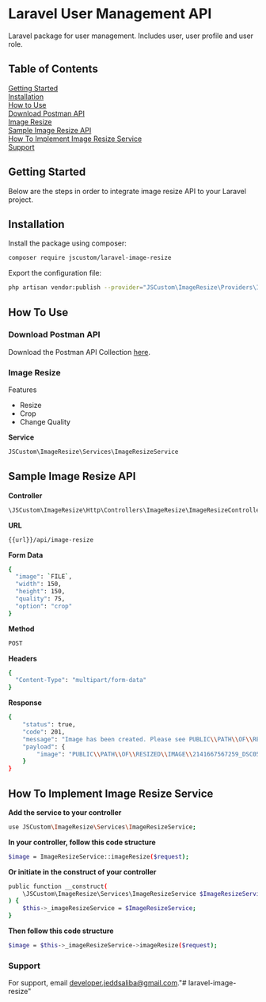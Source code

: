 
# Laravel User Management API
Laravel package for user management. Includes user, user profile and user role.

## Table of Contents

[Getting Started](#getting-started)<br>
[Installation](#installation)<br>
[How to Use](#how-to-use)<br>
[Download Postman API](#download-postman-api)<br>
[Image Resize](#image-resize)<br>
[Sample Image Resize API](#sample-image-resize-api)<br>
[How To Implement Image Resize Service](#how-to-implement-image-resize-service)<br>
[Support](#support)

<a name="getting-started"></a>
## Getting Started
Below are the steps in order to integrate image resize API to your Laravel project.

<a name="installation"></a>
## Installation
Install the package using composer:

```bash
composer require jscustom/laravel-image-resize
```

Export the configuration file:

```bash
php artisan vendor:publish --provider="JSCustom\ImageResize\Providers\ImageResizeServiceProvider" --tag="config"
```

<a name="how-to-use"></a>
## How To Use

<a name="download-postman-api"></a>
### Download Postman API

Download the Postman API Collection [here](https://minhaskamal.github.io/DownGit/#/home?url=https://github.com/JSCustom/laravel-user-management/blob/master/src/assets/postman/Laravel_User_Management.postman_collection.json).

<a name="image-resize"></a>
### Image Resize

Features
- Resize
- Crop
- Change Quality

**Service**

```bash
JSCustom\ImageResize\Services\ImageResizeService
```

<a name="sample-image-resize-api"></a>
## Sample Image Resize API

**Controller**

```bash
\JSCustom\ImageResize\Http\Controllers\ImageResize\ImageResizeController
```

**URL**

```bash
{{url}}/api/image-resize
```

**Form Data**

```bash
{
  "image": `FILE`,
  "width": 150,
  "height": 150,
  "quality": 75,
  "option": "crop"
}
```

**Method**

```bash
POST
```

**Headers**

```bash
{
  "Content-Type": "multipart/form-data"
}
```

**Response**

```bash
{
    "status": true,
    "code": 201,
    "message": "Image has been created. Please see PUBLIC\\PATH\\OF\\RESIZED\\IMAGE\\2141667567259_DSC05028-Edit_FB.jpg",
    "payload": {
        "image": "PUBLIC\\PATH\\OF\\RESIZED\\IMAGE\\2141667567259_DSC05028-Edit_FB.jpg"
    }
}
```

<a name="how-to-implement-image-resize-service"></a>
## How To Implement Image Resize Service

**Add the service to your controller**

```bash
use JSCustom\ImageResize\Services\ImageResizeService;
```

**In your controller, follow this code structure**

```bash
$image = ImageResizeService::imageResize($request);
```

**Or initiate in the construct of your controller**

```bash
public function __construct(
    \JSCustom\ImageResize\Services\ImageResizeService $ImageResizeService
) {
    $this->_imageResizeService = $ImageResizeService;
}
```

**Then follow this code structure**

```bash
$image = $this->_imageResizeService->imageResize($request);
```

<a name="support"></a>
### Support
For support, email developer.jeddsaliba@gmail.com."# laravel-image-resize" 
